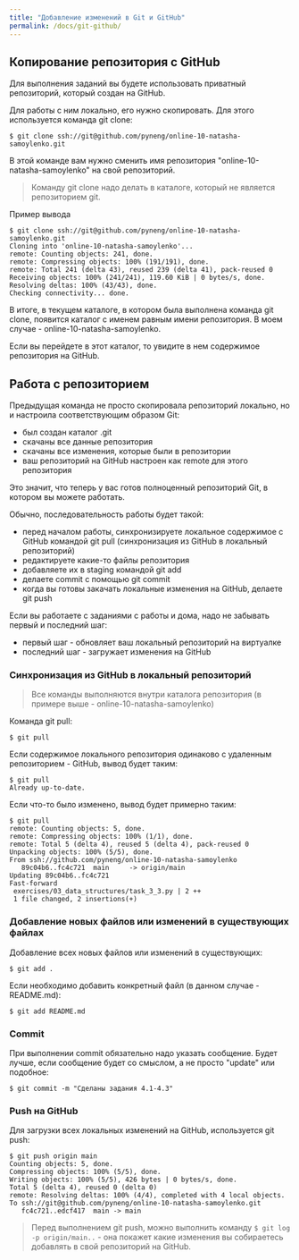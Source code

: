 ```yaml
---
title: "Добавление изменений в Git и GitHub"
permalink: /docs/git-github/
---
```


## Копирование репозитория с GitHub

Для выполнения заданий вы будете использовать приватный репозиторий, который создан на GitHub.

Для работы с ним локально, его нужно скопировать.
Для этого используется команда git clone:

```
$ git clone ssh://git@github.com/pyneng/online-10-natasha-samoylenko.git
```

В этой команде вам нужно сменить имя репозитория "online-10-natasha-samoylenko" на свой репозиторий.

> Команду git clone надо делать в каталоге, который не является репозиторием git.

Пример вывода

```
$ git clone ssh://git@github.com/pyneng/online-10-natasha-samoylenko.git
Cloning into 'online-10-natasha-samoylenko'...
remote: Counting objects: 241, done.
remote: Compressing objects: 100% (191/191), done.
remote: Total 241 (delta 43), reused 239 (delta 41), pack-reused 0
Receiving objects: 100% (241/241), 119.60 KiB | 0 bytes/s, done.
Resolving deltas: 100% (43/43), done.
Checking connectivity... done.
```

В итоге, в текущем каталоге, в котором была выполнена команда git clone, появится каталог с именем равным имени репозитория.
В моем случае - online-10-natasha-samoylenko.

Если вы перейдете в этот каталог, то увидите в нем содержимое репозитория на GitHub.

## Работа с репозиторием

Предыдущая команда не просто скопировала репозиторий локально, но и настроила соответствующим образом Git:

* был создан каталог .git
* скачаны все данные репозитория
* скачаны все изменения, которые были в репозитории
* ваш репозиторий на GitHub настроен как remote для этого репозитория

Это значит, что теперь у вас готов полноценный репозиторий Git, в котором вы можете работать.

Обычно, последовательность работы будет такой:

* перед началом работы, синхронизируете локальное содержимое с GitHub командой git pull (синхронизация из GitHub в локальный репозиторий)
* редактируете какие-то файлы репозитория
* добавляете их в staging командой git add
* делаете commit с помощью git commit
* когда вы готовы закачать локальные изменения на GitHub, делаете git push

Если вы работаете с заданиями с работы и дома, надо не забывать первый и последний шаг:

* первый шаг - обновляет ваш локальный репозиторий на виртуалке
* последний шаг - загружает изменения на GitHub

### Синхронизация из GitHub в локальный репозиторий

> Все команды выполняются внутри каталога репозитория (в примере выше - online-10-natasha-samoylenko)

Команда git pull:
```
$ git pull
```

Если содержимое локального репозитория одинаково с удаленным репозиторием - GitHub, вывод будет таким:
```
$ git pull
Already up-to-date.
```

Если что-то было изменено, вывод будет примерно таким:
```
$ git pull
remote: Counting objects: 5, done.
remote: Compressing objects: 100% (1/1), done.
remote: Total 5 (delta 4), reused 5 (delta 4), pack-reused 0
Unpacking objects: 100% (5/5), done.
From ssh://github.com/pyneng/online-10-natasha-samoylenko
   89c04b6..fc4c721  main     -> origin/main
Updating 89c04b6..fc4c721
Fast-forward
 exercises/03_data_structures/task_3_3.py | 2 ++
 1 file changed, 2 insertions(+)

```

### Добавление новых файлов или изменений в существующих файлах

Добавление всех новых файлов или изменений в существующих:
```
$ git add .
```

Если необходимо добавить конкретный файл (в данном случае - README.md):
```
$ git add README.md
```

### Commit

При выполнении commit обязательно надо указать сообщение.
Будет лучше, если сообщение будет со смыслом, а не просто "update" или подобное:

```
$ git commit -m "Сделаны задания 4.1-4.3"
```

### Push на GitHub

Для загрузки всех локальных изменений на GitHub, используется git push:
```
$ git push origin main
Counting objects: 5, done.
Compressing objects: 100% (5/5), done.
Writing objects: 100% (5/5), 426 bytes | 0 bytes/s, done.
Total 5 (delta 4), reused 0 (delta 0)
remote: Resolving deltas: 100% (4/4), completed with 4 local objects.
To ssh://git@github.com/pyneng/online-10-natasha-samoylenko.git
   fc4c721..edcf417  main -> main
```

> Перед выполнением git push, можно выполнить команду ```$ git log -p origin/main..``` - она покажет какие изменения вы собираетесь добавлять в свой репозиторий на GitHub.

